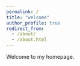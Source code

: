 ```yaml
---
permalink: /
title: "welcome"
author_profile: true
redirect_from: 
  - /about/
  - /about.html
---
```


Welcome to my homepage.
